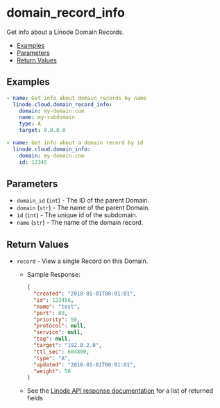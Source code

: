 # domain_record_info

Get info about a Linode Domain Records.


- [Examples](#examples)
- [Parameters](#parameters)
- [Return Values](#return-values)

## Examples

```yaml
- name: Get info about domain records by name
  linode.cloud.domain_record_info:
    domain: my-domain.com
    name: my-subdomain
    type: A
    target: 0.0.0.0
```

```yaml
- name: Get info about a domain record by id
  linode.cloud.domain_info:
    domain: my-domain.com
    id: 12345
```


## Parameters



- `domain_id` (`int`) -  The ID of the parent Domain.  
- `domain` (`str`) -  The name of the parent Domain.  
- `id` (`int`) -  The unique id of the subdomain.  
- `name` (`str`) -  The name of the domain record.  


## Return Values

- `record` - View a single Record on this Domain.

    - Sample Response:
        ```json
        {
          "created": "2018-01-01T00:01:01",
          "id": 123456,
          "name": "test",
          "port": 80,
          "priority": 50,
          "protocol": null,
          "service": null,
          "tag": null,
          "target": "192.0.2.0",
          "ttl_sec": 604800,
          "type": "A",
          "updated": "2018-01-01T00:01:01",
          "weight": 50
        }
        ```
    - See the [Linode API response documentation](https://www.linode.com/docs/api/domains/#domain-record-view) for a list of returned fields


